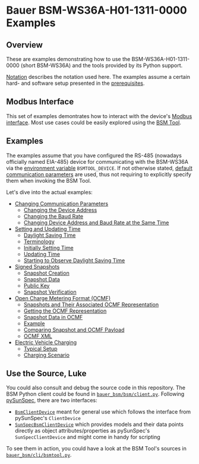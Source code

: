 # Bauer BSM-WS36A-H01-1311-0000 Examples

## Overview

These are examples demonstrating how to use the BSM-WS36A-H01-1311-0000 (short
BSM-WS36A) and the tools provided by its Python support.

[Notation](notation.md) describes the notation used here. The examples assume a
certain hard- and software setup presented in the
[prerequisites](prerequisites.md).


## Modbus Interface

This set of examples demontrates how to interact with the device's [Modbus
interface](modbus-interface.md). Most use cases could be easily explored using
the [BSM Tool](bsmtool.md).


## Examples

The examples assume that you have configured the RS-485 (nowadays officially
named EIA-485) device for communicating with the BSM-WS36A via the [environment
variable](bsmtool.md#environment-variables) `BSMTOOL_DEVICE`.  If not otherwise
stated, [default communication
parameters](modbus-interface.md#default-communication-parameters) are used,
thus not requiring to explicitly specify them when invoking the BSM Tool.

Let's dive into the actual examples:

- [Changing Communication Parameters](communication-parameters.md)
    - [Changing the Device Address](communication-parameters.md#changing-the-device-address)
    - [Changing the Baud Rate](communication-parameters.md#changing-the-baud-rate)
    - [Changing Device Address and Baud Rate at the Same Time](communication-parameters.md#changing-device-address-and-baud-rate-at-the-same-time)
- [Setting and Updating Time](time.md)
    - [Daylight Saving Time](time.md#daylight-saving-time)
    - [Terminology](time.md#terminology)
    - [Initially Setting Time](time.md#initially-setting-time)
    - [Updating Time](time.md#updating-time)
    - [Starting to Observe Daylight Saving Time](time.md#starting-to-observe-daylight-saving-time)
- [Signed Snapshots](snapshots.md)
    - [Snapshot Creation](snapshots.md#snapshot-creation)
    - [Snapshot Data](snapshots.md#snapshot-data)
    - [Public Key](snapshots.md#public-key)
    - [Snapshot Verification](snapshots.md#snapshot-verification)
- [Open Charge Metering Format (OCMF)](ocmf.md)
    - [Snapshots and Their Associated OCMF Representation](ocmf.md#snapshots-and-their-associated-ocmf-representation)
    - [Getting the OCMF Representation](ocmf.md#getting-the-ocmf-representation)
    - [Snapshot Data in OCMF](ocmf.md#snapshot-data-in-ocmf)
    - [Example](ocmf.md#example)
    - [Comparing Snapshot and OCMF Payload](ocmf.md#comparing-snapshot-and-ocmf-payload)
    - [OCMF XML](ocmf.md#ocmf-xml)
- [Electric Vehicle Charging](ev-charging.md)
    - [Typical Setup](ev-charging.md#typical-setup)
    - [Charging Scenario](ev-charging.md#charging-scenario)


## Use the Source, Luke

You could also consult and debug the source code in this repository. The BSM
Python client could be found in
[`bauer_bsm/bsm/client.py`](../../bauer_bsm/bsm/client.py). Following
[pySunSpec](https://github.com/sunspec/pysunspec), there are two interfaces:

- [`BsmClientDevice`](../../bauer_bsm/bsm/client.py#L103) meant for general use
  which follows the interface from pySunSpec's `ClientDevice`
- [`SunSpecBsmClientDevice`](../../bauer_bsm/bsm/client.py#L468) which provides
  models and their data points directly as object attributes/properties as
  pySunSpec's `SunSpecClientDevice` and might come in handy for scripting

To see them in action, you could have a look at the BSM Tool's sources in
[`bauer_bsm/cli/bsmtool.py`](../../bauer_bsm/cli/bsmtool.py).
